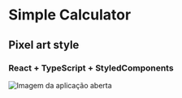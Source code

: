 # Simple Calculator
## Pixel art style
### React + TypeScript + StyledComponents

![Imagem da aplicação aberta](https://i.ibb.co/7CfVNXC/imagem-2023-10-24-085636750.png)
